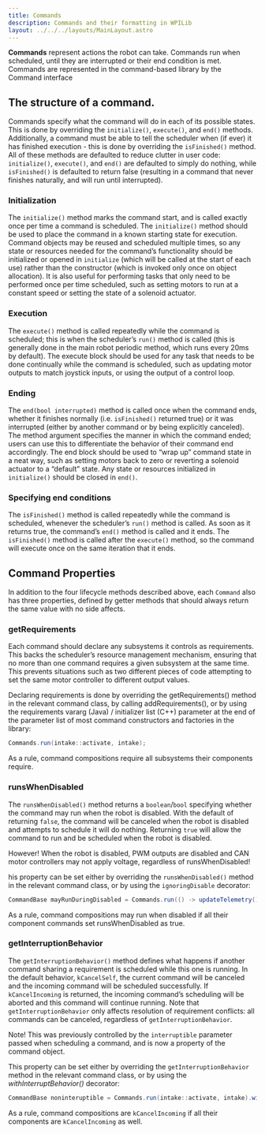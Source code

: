 ```yaml
---
title: Commands
description: Commands and their formatting in WPILib
layout: ../../../layouts/MainLayout.astro
---
```


**Commands** represent actions the robot can take. Commands run when scheduled, until they are interrupted or their end condition is met. Commands are represented in the command-based library by the Command interface

## The structure of a command.

Commands specify what the command will do in each of its possible states. This is done by overriding the ```initialize()```, ```execute()```, and ```end()``` methods. Additionally, a command must be able to tell the scheduler when (if ever) it has finished execution - this is done by overriding the ```isFinished()``` method. All of these methods are defaulted to reduce clutter in user code: ```initialize()```, ```execute()```, and ```end()``` are defaulted to simply do nothing, while ```isFinished()``` is defaulted to return false (resulting in a command that never finishes naturally, and will run until interrupted).

### Initialization

The ```initialize()``` method marks the command start, and is called exactly once per time a command is scheduled. The ```initialize()``` method should be used to place the command in a known starting state for execution. Command objects may be reused and scheduled multiple times, so any state or resources needed for the command’s functionality should be initialized or opened in ```initialize``` (which will be called at the start of each use) rather than the constructor (which is invoked only once on object allocation). It is also useful for performing tasks that only need to be performed once per time scheduled, such as setting motors to run at a constant speed or setting the state of a solenoid actuator.

### Execution

The ```execute()``` method is called repeatedly while the command is scheduled; this is when the scheduler’s ```run()``` method is called (this is generally done in the main robot periodic method, which runs every 20ms by default). The execute block should be used for any task that needs to be done continually while the command is scheduled, such as updating motor outputs to match joystick inputs, or using the output of a control loop.

### Ending

The ```end(bool interrupted)``` method is called once when the command ends, whether it finishes normally (i.e. ```isFinished()``` returned true) or it was interrupted (either by another command or by being explicitly canceled). The method argument specifies the manner in which the command ended; users can use this to differentiate the behavior of their command end accordingly. The end block should be used to “wrap up” command state in a neat way, such as setting motors back to zero or reverting a solenoid actuator to a “default” state. Any state or resources initialized in ```initialize()``` should be closed in ```end()```.

### Specifying end conditions

The ```isFinished()``` method is called repeatedly while the command is scheduled, whenever the scheduler’s ```run()``` method is called. As soon as it returns true, the command’s ```end()``` method is called and it ends. The ```isFinished()``` method is called after the ```execute()``` method, so the command will execute once on the same iteration that it ends.

## Command Properties

In addition to the four lifecycle methods described above, each ```Command``` also has three properties, defined by getter methods that should always return the same value with no side affects.

### getRequirements

Each command should declare any subsystems it controls as requirements. This backs the scheduler’s resource management mechanism, ensuring that no more than one command requires a given subsystem at the same time. This prevents situations such as two different pieces of code attempting to set the same motor controller to different output values.

Declaring requirements is done by overriding the getRequirements() method in the relevant command class, by calling addRequirements(), or by using the requirements vararg (Java) / initializer list (C++) parameter at the end of the parameter list of most command constructors and factories in the library:

```java
Commands.run(intake::activate, intake);
```
As a rule, command compositions require all subsystems their components require.

### runsWhenDisabled

The ```runsWhenDisabled()``` method returns a ```boolean```/```bool``` specifying whether the command may run when the robot is disabled. With the default of returning ```false```, the command will be canceled when the robot is disabled and attempts to schedule it will do nothing. Returning ```true``` will allow the command to run and be scheduled when the robot is disabled.

However! When the robot is disabled, PWM outputs are disabled and CAN motor controllers may not apply voltage, regardless of runsWhenDisabled!

his property can be set either by overriding the ```runsWhenDisabled()``` method in the relevant command class, or by using the ```ignoringDisable``` decorator:

```java
CommandBase mayRunDuringDisabled = Commands.run(() -> updateTelemetry()).ignoringDisable(true);
```

As a rule, command compositions may run when disabled if all their component commands set runsWhenDisabled as true.

### getInterruptionBehavior

The ```getInterruptionBehavior()``` method defines what happens if another command sharing a requirement is scheduled while this one is running. In the default behavior, ```kCancelSelf```, the current command will be canceled and the incoming command will be scheduled successfully. If ```kCancelIncoming``` is returned, the incoming command’s scheduling will be aborted and this command will continue running. Note that ```getInterruptionBehavior``` only affects resolution of requirement conflicts: all commands can be canceled, regardless of ```getInterruptionBehavior```.

Note! This was previously controlled by the ```interruptible``` parameter passed when scheduling a command, and is now a property of the command object.

This property can be set either by overriding the ```getInterruptionBehavior``` method in the relevant command class, or by using the *withInterruptBehavior()* decorator:

```java
CommandBase noninteruptible = Commands.run(intake::activate, intake).withInterruptBehavior(Command.InterruptBehavior.kCancelIncoming);
```

As a rule, command compositions are ```kCancelIncoming``` if all their components are ```kCancelIncoming``` as well.